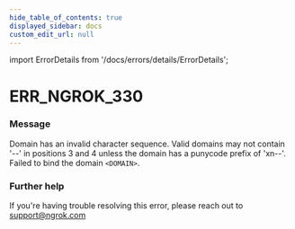 ```yaml
---
hide_table_of_contents: true
displayed_sidebar: docs
custom_edit_url: null
---
```


import ErrorDetails from '/docs/errors/details/ErrorDetails';

# ERR_NGROK_330

### Message
Domain has an invalid character sequence. Valid domains may not contain '--' in positions 3 and 4 unless the domain has a punycode prefix of 'xn--'. Failed to bind the domain `<DOMAIN>`.

### Further help
If you're having trouble resolving this error, please reach out to [support@ngrok.com](mailto:support@ngrok.com?subject=Help%20with%20ERR_NGROK_330)

<ErrorDetails error='err_ngrok_330' />
